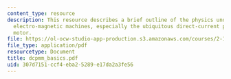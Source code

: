 ```yaml
---
content_type: resource
description: This resource describes a brief outline of the physics underlying simple
  electro-magnetic machines, especially the ubiquitous direct-current permanent-magnet
  motor.
file: https://ol-ocw-studio-app-production.s3.amazonaws.com/courses/2-141-modeling-and-simulation-of-dynamic-systems-fall-2006/307d7151ccf4eba25289e17da2a3fe56_dcpmm_basics.pdf
file_type: application/pdf
resourcetype: Document
title: dcpmm_basics.pdf
uid: 307d7151-ccf4-eba2-5289-e17da2a3fe56
---
```

